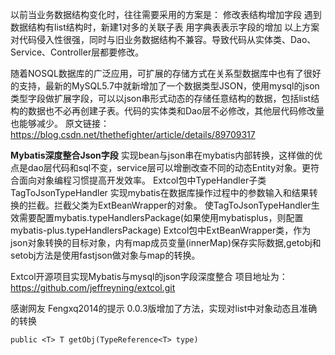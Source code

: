 以前当业务数据结构变化时，往往需要采用的方案是：
修改表结构增加字段
遇到数据结构有list结构时，新建1对多的关联子表
用字典表表示字段的增加
以上方案对代码侵入性很强，同时与旧业务数据结构不兼容。导致代码从实体类、Dao、Service、Controller层都要修改。

随着NOSQL数据库的广泛应用，可扩展的存储方式在关系型数据库中也有了很好的支持，最新的MySQL5.7中就新增加了一个数据类型JSON，使用mysql的json类型字段做扩展字段，可以以json串形式动态的存储任意结构的数据，包括list结构的数据也不必再创建子表。代码的实体类和Dao层不必修改，其他层代码修改量也能够减少。
原文链接：https://blog.csdn.net/thethefighter/article/details/89709317

**Mybatis深度整合Json字段**
实现bean与json串在mybatis内部转换，这样做的优点是dao层代码和sql不变，service层可以增删改查不同的动态Entity对象。更符合面向对象编程习惯提高开发效率。
Extcol包中TypeHandler子类TagToJsonTypeHandler 实现mybatis在数据库操作过程中的参数输入和结果转换的拦截。拦截父类为ExtBeanWrapper的对象。
使TagToJsonTypeHandler生效需要配置mybatis.typeHandlersPackage(如果使用mybatisplus，则配置mybatis-plus.typeHandlersPackage)
Extcol包中ExtBeanWrapper类，作为json对象转换的目标对象，内有map成员变量(innerMap)保存实际数据,getobj和setobj方法是使用fastjson做对象与map的转换。


Extcol开源项目实现Mybatis与mysql的json字段深度整合
项目地址为：
https://github.com/jeffreyning/extcol.git

感谢网友
Fengxq2014的提示
0.0.3版增加了方法，实现对list中对象动态且准确的转换

`public <T> T getObj(TypeReference<T> type)`